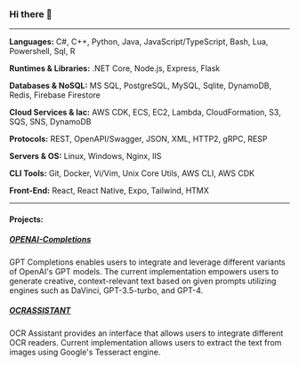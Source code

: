 ### Hi there 👋
---

**Languages:**
C#, C++, Python, Java, JavaScript/TypeScript, Bash, Lua, Powershell, Sql, R 

**Runtimes & Libraries:**
.NET Core, Node.js, Express, Flask

**Databases & NoSQL:**
MS SQL, PostgreSQL, MySQL, Sqlite, DynamoDB, Redis, Firebase Firestore

**Cloud Services & Iac:**
AWS CDK, ECS, EC2, Lambda, CloudFormation, S3, SQS, SNS, DynamoDB

**Protocols:**
REST, OpenAPI/Swagger, JSON, XML, HTTP2, gRPC, RESP

**Servers & OS:**
Linux, Windows, Nginx, IIS

**CLI Tools:**
Git, Docker, Vi/Vim, Unix Core Utils, AWS CLI, AWS CDK 

**Front-End:**
React, React Native, Expo, Tailwind, HTMX

---

#### Projects:
##### [OPENAI-Completions](https://github.com/brianespinoza/OpenAI)
GPT Completions enables users to integrate and leverage different variants of OpenAI's GPT models. The current implementation empowers users to generate creative, context-relevant text based on given prompts utilizing engines such as DaVinci, GPT-3.5-turbo, and GPT-4.

##### [OCRASSISTANT](https://github.com/brianespinoza/ocrassistant)
OCR Assistant provides an interface that allows users to integrate different OCR readers. Current implementation allows users to extract the text from images using Google's Tesseract engine.
